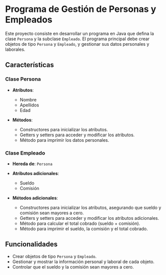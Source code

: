 # Programa de Gestión de Personas y Empleados

Este proyecto consiste en desarrollar un programa en Java que defina la clase `Persona` y la subclase `Empleado`. El programa principal debe crear objetos de tipo `Persona` y `Empleado`, y gestionar sus datos personales y laborales.

## Características

### Clase Persona
- **Atributos**:
  - Nombre
  - Apellidos
  - Edad

- **Métodos**:
  - Constructores para inicializar los atributos.
  - Getters y setters para acceder y modificar los atributos.
  - Método para imprimir los datos personales.

### Clase Empleado
- **Hereda de**: `Persona`
- **Atributos adicionales**:
  - Sueldo
  - Comisión

- **Métodos adicionales**:
  - Constructores para inicializar los atributos, asegurando que sueldo y comisión sean mayores a cero.
  - Getters y setters para acceder y modificar los atributos adicionales.
  - Método para calcular el total cobrado (sueldo + comisión).
  - Método para imprimir el sueldo, la comisión y el total cobrado.

## Funcionalidades

- Crear objetos de tipo `Persona` y `Empleado`.
- Gestionar y mostrar la información personal y laboral de cada objeto.
- Controlar que el sueldo y la comisión sean mayores a cero.
